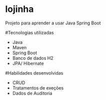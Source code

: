 # lojinha
Projeto para aprender a usar Java Spring Boot

#Tecnologias utilizadas
  - Java
  - Maven
  - Spring Boot
  - Banco de dados H2
  - JPA/ Hibernate

#Habilidades desenvolvidas
  - CRUD
  - Tratamentos de exeções
  - Dados de Auditoria